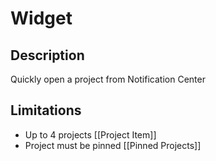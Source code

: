 # Widget
## Description
Quickly open a project from Notification Center

## Limitations
- Up to 4 projects [[Project Item]]
- Project must be pinned [[Pinned Projects]]